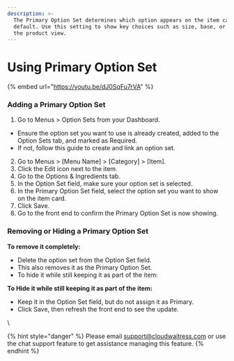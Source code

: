 ```yaml
---
description: >-
  The Primary Option Set determines which option appears on the item card by
  default. Use this setting to show key choices such as size, base, or crust on
  the product view.
---
```


# Using Primary Option Set

{% embed url="https://youtu.be/dJ0SqFu7rVA" %}

### Adding a Primary Option Set

1. Go to Menus > Option Sets from your Dashboard.

* Ensure the option set you want to use is already created, added to the Option Sets tab, and marked as Required.
* If not, follow this guide to create and link an option set.

2. Go to Menus > \[Menu Name] > \[Category] > \[Item].
3. Click the Edit icon next to the item.
4. Go to the Options & Ingredients tab.
5. In the Option Set field, make sure your option set is selected.
6. In the Primary Option Set field, select the option set you want to show on the item card.
7. Click Save.
8. Go to the front end to confirm the Primary Option Set is now showing.

### Removing or Hiding a Primary Option Set

**To remove it completely:**

* Delete the option set from the Option Set field.
* This also removes it as the Primary Option Set.
* To hide it while still keeping it as part of the item:

**To Hide it while still keeping it as part of the item:**

* Keep it in the Option Set field, but do not assign it as Primary.
* Click Save, then refresh the front end to see the update.

\


{% hint style="danger" %}
Please email [support@cloudwaitress.com](mailto:support@cloudwaitress.com) or use the chat support feature to get assistance managing this feature.
{% endhint %}
